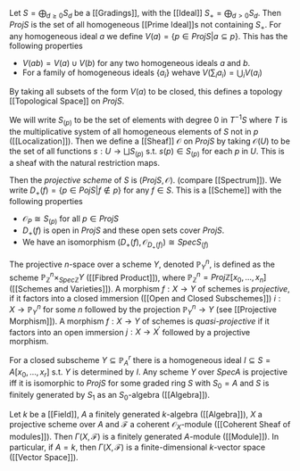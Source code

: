 Let $S=\bigoplus_{d\geq 0} S_d$ be a [[Gradings]], with the [[Ideal]] $S_+ =  \bigoplus_{d>0}S_d$. 
Then $ProjS$ is the set of all homogeneous [[Prime Ideal]]s not containing $S_+$.
For any homogeneous ideal $a$ we define $V(a) = \{p\in ProjS | a \subseteq p\}$. This has the following properties 

* $V(ab) = V(a)\cup V(b)$ for any two homogeneous ideals $a$ and $b$.
* For a family of homogeneous ideals $\{a_i\}$ wehave $V(\sum_i a_i) = \bigcup_i V(a_i)$

By taking all subsets of the form $V(a)$ to be closed, this defines a topology [[Topological Space]] on $ProjS$. 

We will write $S_{(p)}$ to be the set of elements with degree $0$ in $T^{-1}S$ where $T$ is the multiplicative system of all homogeneous elements of $S$ not in $p$ ([[Localization]]). Then we define a [[Sheaf]] $\mathcal{O}$ on $ProjS$ by taking $\mathcal{O}(U)$ to be the set of all functions $s:U\rightarrow \bigsqcup S_{(p)}$ s.t. $s(p)\in S_{(p)}$ for each $p$ in $U$. This is a sheaf with the natural restriction maps. 

Then the *projective scheme* of $S$ is $(Proj S,\mathcal{O})$. (compare [[Spectrum]]). We write $D_+(f) = \{p\in Poj S | f\notin p\}$ for any $f\in S$. This is a [[Scheme]] with the following properties

* $\mathcal{O}_P \cong S_{(p)}$ for all $p\in Proj S$
* $D_+(f)$ is open in $ProjS$ and these open sets cover $ProjS$.
* We have an isomorphism $(D_+(f),\mathcal{O}_{D_+(f)}) \cong Spec S_{(f)}$  

The projective $n$-space over a scheme $Y$, denoted $\mathbb{P}^n_Y$, is defined as the scheme $\mathbb{P}^n_{\mathbb{Z}} \times_{Spec\mathbb{Z}} Y$ ([[Fibred Product]]), where $\mathbb{P}^n_{\mathbb{Z}}=Proj\mathbb{Z}[x_0,\dots,x_n]$ ([[Schemes and Varieties]]).
A morphism $f:X\rightarrow Y$ of schemes is *projective*, if it factors into a closed immersion ([[Open and Closed Subschemes]]) $i:X\rightarrow \mathbb{P}^n_Y$ for some $n$ followed by the projection $\mathbb{P}^n_Y \rightarrow Y$ (see [[Projective Morphism]]). 
A morphism $f:X\rightarrow Y$ of schemes is *quasi-projective* if it factors into an open immersion $j:X\rightarrow X^{\prime}$ followed by a projective morphism. 

For a closed subscheme $Y\subseteq \mathbb{P}^r_A$ there is a homogeneous ideal $I\subseteq S = A[x_0,\dots,x_r]$ s.t. $Y$ is determined by $I$.
Any scheme $Y$ over $Spec A$ is projective iff it is isomorphic to $Proj S$ for some graded ring $S$ with $S_0=A$ and $S$ is finitely generated by $S_1$ as an $S_0$-algebra ([[Algebra]]).

Let $k$ be a [[Field]], $A$ a finitely generated $k$-algebra ([[Algebra]]), $X$ a projective scheme over $A$ and $\mathcal{F}$ a coherent $\mathcal{O}_X$-module ([[Coherent Sheaf of modules]]). Then $\Gamma(X,\mathcal{F})$ is a finitely generated $A$-module ([[Module]]). In particular, if $A=k$, then $\Gamma(X,\mathcal{F})$ is a finite-dimensional $k$-vector space ([[Vector Space]]).